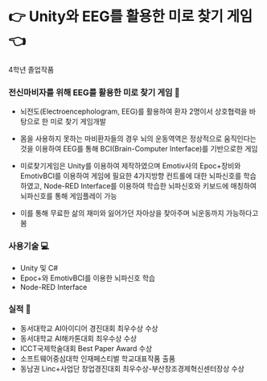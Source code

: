 # :point_right: Unity와 EEG를 활용한 미로 찾기 게임 :point_left:
4학년 졸업작품

### 전신마비자를 위해 EEG를 활용한 미로 찾기 게임 :running:
* 뇌전도(Electroencephologram, EEG)를 활용하여 환자 2명이서 상호협력을 바탕으로 한 미로 찾기 게임개발

* 몸을 사용하지 못하는 마비환자들의 경우 뇌의 운동역역은 정상적으로 움직인다는 것을 이용하여 EEG를 통해 BCI(Brain-Computer Interface)를 기반으로한 게임

* 미로찾기게임은 Unity를 이용하여 제작하였으며 Emotiv사의 Epoc+장비와 EmotivBCI를 이용하여 게임에 필요한 4가지방향 컨트롤에 대한 뇌파신호를 학습하였고, Node-RED Interface를 이용하여 학습한 뇌파신호와 키보드에 매칭하여
뇌파신호를 통해 게임플레이 가능

* 이를 통해 무료한 삶의 재미와 잃어가던 자아상을 찾아주며 뇌운동까지 가능하다고 봄

### 사용기술 :computer:
* Unity 및 C#
* Epoc+와 EmotivBCI를 이용한 뇌파신호 학습
* Node-RED Interface

### 실적 :clap:
* 동서대학교 AI아이디어 경진대회 최우수상 수상
* 동서대학교 AI해카톤대회 최우수상 수상
* ICCT국제학술대회 Best Paper Award 수상
* 소프트웨어중심대학 인재페스티벌 학교대표작품 출품
* 동남권 Linc+사업단 창업경진대회 최우수상-부산창조경제혁신센터장상 수상
